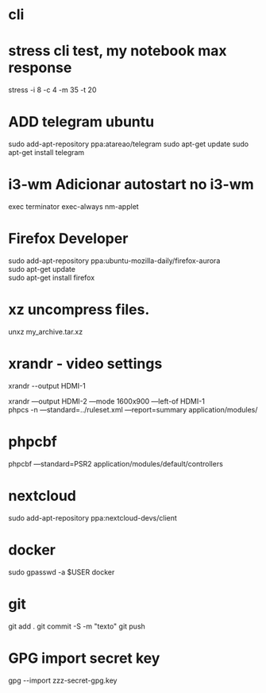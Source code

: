 # cli

# stress cli test, my notebook max response  
stress -i 8 -c 4 -m 35 -t 20


# ADD telegram ubuntu

sudo add-apt-repository ppa:atareao/telegram
sudo apt-get update
sudo apt-get install telegram



# i3-wm Adicionar autostart no i3-wm
exec terminator
exec-always nm-applet

# Firefox Developer  
sudo add-apt-repository ppa:ubuntu-mozilla-daily/firefox-aurora  
sudo apt-get update  
sudo apt-get install firefox  

# xz uncompress files.
unxz my_archive.tar.xz

# xrandr - video settings

xrandr --output HDMI-1

xrandr —output HDMI-2 —mode 1600x900 —left-of HDMI-1  
phpcs -n —standard=../ruleset.xml —report=summary application/modules/ 

# phpcbf

phpcbf —standard=PSR2 application/modules/default/controllers 

# nextcloud 
sudo add-apt-repository ppa:nextcloud-devs/client  

# docker 
sudo gpasswd -a $USER docker

# git
git add .
git commit -S -m "texto"
git push

# GPG import secret key
gpg --import zzz-secret-gpg.key
